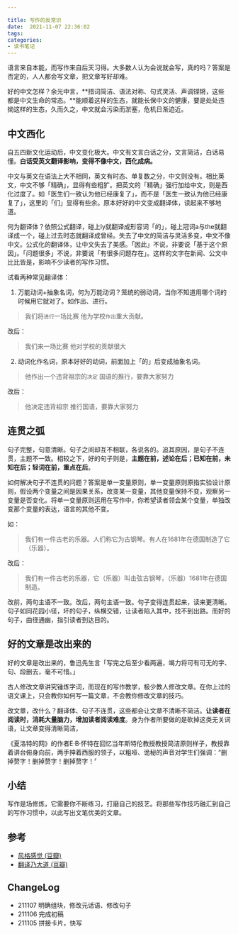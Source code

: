 ```yaml
---

title: 写作的反常识
date:  2021-11-07 22:36:02
tags: 
categories: 
- 读书笔记
---
```


语言来自本能，而写作来自后天习得。大多数人认为会说就会写，真的吗？答案是否定的，人人都会写文章，把文章写好却难。
<!--more-->
好的中文怎样？余光中言，**措词简洁、语法对称、句式灵活、声调铿锵，这些都是中文生命的常态。**能顺着这样的生态，就能长保中文的健康，要是处处违拗这样的生态，久而久之，中文就会污染而淤塞，危机日渐迫近。

## 中文西化

自五四新文化运动后，中文变化极大。中文有文言白话之分，文言简洁，白话易懂。**白话受英文翻译影响，变得不像中文，西化成病。**

中文与英文在语法上大不相同，英文有时态、单复数之分，中文则没有。相比英文，中文不够「精确」，显得有些粗犷。把英文的「精确」强行加给中文，则是西化过度了。如「医生们一致认为他已经康复了」，而不是「医生一致认为他已经康复了」，这里的「们」显得有些余。原本好好的中文变成翻译体，读起来不够地道。

何为翻译体？依照公式翻译，碰上ly就翻译成形容词「的」，碰上冠词a与the就翻译成一个，碰上过去时态就翻译成曾经。失去了中文的简洁与灵活多变，中文不像中文。公式化的翻译体，让中文失去了美感。「因此」不说，非要说「基于这个原因」。「问题很多」不说，非要说「有很多问题存在」。这样的文字在新闻、公文中比比皆是，影响不少读者的写作习惯。

试看两种常见翻译体：

1. 万能动词+抽象名词，何为万能动词？笼统的弱动词，当你不知道用哪个词的时候用它就对了。如作出、进行。

> 我们将`进行`一场比赛
> 他为学校`作出`重大贡献。

改后：
> 我们来一场比赛
> 他对学校的贡献很大

2. 动词化作名词，原本好好的动词，前面加上「的」后变成抽象名词。

> 他作出一个违背祖宗的`决定`
> 国语的推行，要靠大家努力

改后：
> 他决定违背祖宗
> 推行国语，要靠大家努力

## 连贯之弧

句子完整，句意清晰。句子之间却互不相联，各说各的。追其原因，是句子不连贯，主题不一致。相较之下，好的句子则是，**主题在前，述论在后；已知在前，未知在后；轻词在前，重点在后**。

如何解决句子不连贯的问题？答案是单一变量原则，单一变量原则原指实验设计原则，假设两个变量之间是因果关系，改变某一变量，其他变量保持不变，观察另一变量是否变化。将单一变量原则运用在写作中，你希望读者领会某个变量，单独改变那个变量的表达，语言的其他不变。

如：
> 我们有一件古老的乐器。人们称它为古钢琴。有人在1681年在德国制造了它（乐器）。

改后：
> 我们有一件古老的乐器，它（乐器）叫击弦古钢琴，（乐器）1681年在德国制造。

改前，两句主语不一致。改后，两句主语一致。句子变得连贯起来，读来更清晰。句子如同花园小径，坏的句子，纵横交错，让读者陷入其中，找不到出路。而好的句子，曲径通幽，指引读者到达目的。

## 好的文章是改出来的

好的文章是改出来的，鲁迅先生言「写完之后至少看两遍，竭力将可有可无的字、句、段删去，毫不可惜。」

古人修改文章讲究锤炼字词，而现在的写作教学，极少教人修改文章。在你上过的语文课上，只会教你如何写一篇文章，不会教你修改文章的技巧。

改文章，改什么？翻译体、句子不连贯，这些都会让文章不清晰不简洁。**让读者在阅读时，消耗大量脑力，增加读者阅读难度**。身为作者所要做的是砍掉这类无关词语，让文章变得清晰简洁，

《夏洛特的网》的作者E·B·怀特在回忆当年斯特伦教授教授简洁原则样子，教授靠着讲台俯身向前，两手抻着西服的领子，以粗哑、诡秘的声音对学生们强调：“删掉赘字！删掉赘字！删掉赘字！〞

## 小结

写作是场修炼，它需要你不断练习，打磨自己的技艺。将那些写作技巧融汇到自己的写作习惯中，以此写出文笔优美的文章。

## 参考
- [风格感觉 (豆瓣)](https://book.douban.com/subject/30186025/)
- [翻译乃大道 (豆瓣)](https://book.douban.com/subject/26279084/)

## ChangeLog
- 211107 明确组块，修改元话语、修改句子
- 211106 完成初稿
- 211105 拼接卡片，快写
